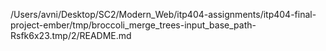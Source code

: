 /Users/avni/Desktop/SC2/Modern_Web/itp404-assignments/itp404-final-project-ember/tmp/broccoli_merge_trees-input_base_path-Rsfk6x23.tmp/2/README.md